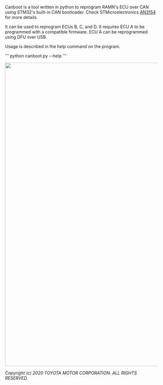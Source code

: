Canboot is a tool written in python to reprogram RAMN's ECU over CAN using STM32's built-in CAN bootloader. Check STMicroelectronics [AN3154](st.com/resource/en/application_note/cd00264321-can-protocol-used-in-the-stm32-bootloader-stmicroelectronics.pdf) for more details.  

It can be used to reprogram ECUs B, C, and D. 
It requires ECU A to be programmed with a compatible firmware. ECU A can be reprogrammed using DFU over USB.

Usage is described in the help command on the program.

'''
python canboot.py --help
'''

<img src="https://github.com/ToyotaInfoTech/RAMN/blob/main/media/pictures/ramn_reprogram.jpg?raw=true" width="1000">

*Copyright (c) 2020 TOYOTA MOTOR CORPORATION. ALL RIGHTS RESERVED.*